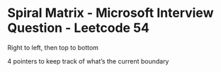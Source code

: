 # Spiral Matrix - Microsoft Interview Question - Leetcode 54

Right to left, then top to bottom

4 pointers to keep track of what’s the current boundary